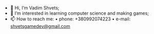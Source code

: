 - 👋 Hi, I’m Vadim Shvets;
- 👀 I’m interested in learning computer science and making games;
- 📫 How to reach me: 
   • phone: +380992074223
   • e-mail: shvetsgamedev@gmail.com
